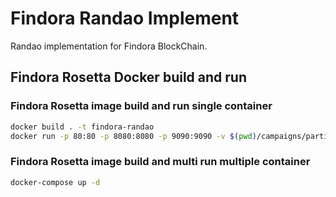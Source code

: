 # Findora Randao Implement
Randao implementation for Findora BlockChain.

## Findora Rosetta Docker build and run
### Findora Rosetta image build and run single container
```bash
docker build . -t findora-randao
docker run -p 80:80 -p 8080:8080 -p 9090:9090 -v $(pwd)/campaigns/participant0:/tmp/.randao/uuid -v $(pwd)/config/config0.json:/tmp/.randao/config/config.json -v $(pwd)/keys:/tmp/.randao/keys -itd --name findora-randao --restart always findora-randao
```
### Findora Rosetta image build and multi run multiple container
```bash
docker-compose up -d
```

